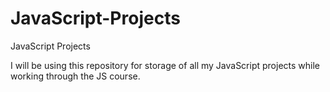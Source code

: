 # JavaScript-Projects
JavaScript Projects

I will be using this repository for storage of all my JavaScript projects while working through the JS course.
